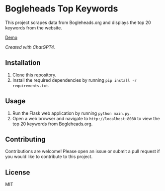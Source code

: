 # Bogleheads Top Keywords

This project scrapes data from Bogleheads.org and displays the top 20 keywords from the website.

[Demo](https://bogleheads-top-keywords.primaryobjects.repl.co)

*Created with ChatGPT4.*

## Installation

1. Clone this repository.
2. Install the required dependencies by running `pip install -r requirements.txt`.

## Usage

1. Run the Flask web application by running `python main.py`.
2. Open a web browser and navigate to `http://localhost:8080` to view the top 20 keywords from Bogleheads.org.

## Contributing

Contributions are welcome! Please open an issue or submit a pull request if you would like to contribute to this project.

## License

MIT
